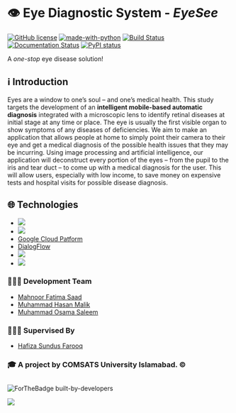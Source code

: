 # 👁️ Eye Diagnostic System - _EyeSee_
[![GitHub license](https://img.shields.io/github/license/Naereen/StrapDown.js.svg)](https://github.com/Naereen/StrapDown.js/blob/master/LICENSE)
[![made-with-python](https://img.shields.io/badge/Made%20with-Python-1f425f.svg)](https://www.python.org/)
[![Build Status](https://travis-ci.org/ihassanjavaid/ihassanjavaid.svg?branch=master)](https://travis-ci.org/ihassanjavaid/ihassanjavaid)
[![Documentation Status](https://readthedocs.org/projects/ansicolortags/badge/?version=latest)](http://ansicolortags.readthedocs.io/?badge=latest)
[![PyPI status](https://img.shields.io/pypi/status/ansicolortags.svg)](https://pypi.python.org/pypi/ansicolortags/)


A _one-stop_ eye disease solution!

## ℹ️ Introduction

Eyes are a window to one’s soul – and one’s medical health. This study targets the development of an **intelligent mobile-based automatic diagnosis** integrated with a microscopic lens to identify retinal diseases at initial stage at any time or place. The eye is usually the first visible organ to show symptoms of any diseases of deficiencies. We aim to make an application that allows people at home to simply point their camera to their eye and get a medical diagnosis of the possible health issues that they may be incurring. Using image processing and artificial intelligence, our application will deconstruct every portion of the eyes – from the pupil to the iris and tear duct – to come up with a medical diagnosis for the user. This will allow users, especially with low income, to save money on expensive tests and hospital visits for possible disease diagnosis.

## 🌐 Technologies

- [](https://flutter.dev/) <img src="https://img.shields.io/badge/Flutter%20-%2302569B.svg?&style=for-the-badge&logo=Flutter&logoColor=white" />
- [](https://firebase.google.com/) <img src="https://img.shields.io/badge/firebase%20-%23039BE5.svg?&style=for-the-badge&logo=firebase"/>
- [Google Cloud Patform](https://cloud.google.com/)
- [DialogFlow](https://dialogflow.cloud.google.com/)
- [](https://www.python.org/) <img src="https://img.shields.io/badge/python%20-%2314354C.svg?&style=for-the-badge&logo=python&logoColor=white"/>
- [](https://www.tensorflow.org/federated) <img src="https://img.shields.io/badge/TensorFlow%20-%23FF6F00.svg?&style=for-the-badge&logo=TensorFlow&logoColor=white" />

### 👨🏻‍💻 Development Team

- [Mahnoor Fatima Saad](https://twitter.com/agirlismahnoor)
- [Muhammad Hasan Malik](https://www.fiverr.com/users/hassanjavaid98/)
- [Muhammad Osama Saleem](https://twitter.com/iosamasaleem)

### 👩🏻‍🏫 Supervised By

- [Hafiza Sundus Farooq](http://ww3.comsats.edu.pk/faculty/FacultyAtoZ.aspx)

###

### 🎓 A project by **COMSATS University Islamabad. ©**
##

![ForTheBadge built-by-developers](http://ForTheBadge.com/images/badges/built-by-developers.svg)

<img src="https://img.shields.io/badge/github%20-%23121011.svg?&style=for-the-badge&logo=github&logoColor=white"/>

